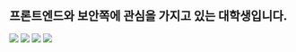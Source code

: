 ## 프론트엔드와 보안쪽에 관심을 가지고 있는 대학생입니다.

<img src="https://img.shields.io/badge/react-20232a.svg?style=for-the-badge&logo=react&logoColor=61DAFB" />
<img src="https://img.shields.io/badge/c++-#00599C.svg?style=for-the-badge&logo=cplusplus&logoColor=61DAFB" />
<img src="https://img.shields.io/badge/java-#F7DF1E.svg?style=for-the-badge&logo=javascript&logoColor=61DAFB" />
<img src="https://img.shields.io/badge/css-#663399.svg?style=for-the-badge&logo=css&logoColor=61DAFB" />



<!--
**kominjung04/kominjung04** is a ✨ _special_ ✨ repository because its `README.md` (this file) appears on your GitHub profile.

Here are some ideas to get you started:

- 🔭 I’m currently working on ...
- 🌱 I’m currently learning ...
- 👯 I’m looking to collaborate on ...
- 🤔 I’m looking for help with ...
- 💬 Ask me about ...
- 📫 How to reach me: ...
- 😄 Pronouns: ...
- ⚡ Fun fact: ...
-->
